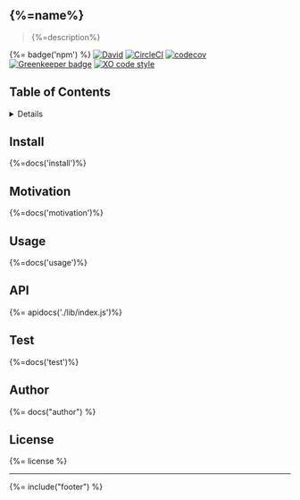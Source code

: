 ## {%=name%}
> {%=description%}

{%= badge('npm') %}
[![David](https://img.shields.io/david/stefanwalther/mongoose-connection-promise.svg)](https://github.com/stefanwalther/mongoose-connection-promise)
[![CircleCI](https://img.shields.io/circleci/project/github/stefanwalther/mongoose-connection-promise.svg)](https://circleci.com/gh/stefanwalther/mongoose-connection-promise/tree/master)
[![codecov](https://codecov.io/gh/stefanwalther/mongoose-connection-promise/branch/master/graph/badge.svg)](https://codecov.io/gh/stefanwalther/mongoose-connection-promise)
[![Greenkeeper badge](https://badges.greenkeeper.io/stefanwalther/mongoose-connection-promise.svg)](https://greenkeeper.io/)
[![XO code style](https://img.shields.io/badge/code_style-XO--space-5ed9c7.svg)](https://github.com/sindresorhus/eslint-config-xo-space)

## Table of Contents
<details>
<!-- toc -->
</details>

## Install
{%=docs('install')%}

## Motivation
{%=docs('motivation')%}

## Usage
{%=docs('usage')%}

## API
{%= apidocs('./lib/index.js')%}

## Test
{%=docs('test')%}

## Author
{%= docs("author") %}

## License
{%= license %}

***

{%= include("footer") %}
